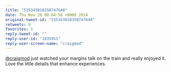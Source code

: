 ```yaml
---
title: "535343018350747648"
date: Thu Nov 20 08:04:56 +0000 2014
original-tweet-id: "535343018350747648"
retweets: 0
favorites: 1
reply-tweet-id: ""
reply-user-id: "1835951"
reply-user-screen-name: "craigmod"
---
```

<a href="https://twitter.com/craigmod">@craigmod</a> just watched your margins talk on the train and really enjoyed it. Love the little details that enhance experiences.
